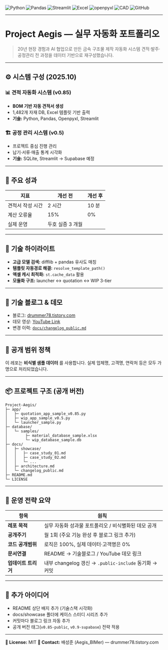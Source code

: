 ![Python](https://img.shields.io/badge/Python-3776AB?style=for-the-badge&logo=python&logoColor=white)
![Pandas](https://img.shields.io/badge/Pandas-150458?style=for-the-badge&logo=pandas&logoColor=white)
![Streamlit](https://img.shields.io/badge/Streamlit-FF4B4B?style=for-the-badge&logo=streamlit&logoColor=white)
![Excel](https://img.shields.io/badge/Excel-217346?style=for-the-badge&logo=microsoft-excel&logoColor=white)
![openpyxl](https://img.shields.io/badge/openpyxl-00A98F?style=for-the-badge&logo=python&logoColor=white)
![CAD](https://img.shields.io/badge/AutoCAD-000000?style=for-the-badge&logo=autodesk&logoColor=white)
![GitHub](https://img.shields.io/badge/GitHub-181717?style=for-the-badge&logo=github&logoColor=white)

---

# Project Aegis — 실무 자동화 포트폴리오

> 20년 현장 경험과 AI 협업으로 만든 금속 구조물 제작 자동화 시스템
> 견적·발주·공정관리 전 과정을 데이터 기반으로 재구성했습니다.

---

## ⚙️ 시스템 구성 (2025.10)

### 📊 견적 자동화 시스템 (v0.85)

* **BOM 기반 자동 견적서 생성**
* 1,482개 자재 DB, Excel 템플릿 기반 출력
* **기술:** Python, Pandas, Openpyxl, Streamlit

### 🏗️ 공정 관리 시스템 (v0.5)

* 프로젝트 중심 진행 관리
* 납기·서류·매출 통계 시각화
* **기술:** SQLite, Streamlit → Supabase 예정

---

## 🚀 주요 성과

| 지표        | 개선 전       | 개선 후 |
| --------- | ---------- | ---- |
| 견적서 작성 시간 | 2 시간       | 10 분 |
| 계산 오류율    | 15%        | 0%   |
| 실제 운영     | 두호 실증 3 개월 |      |

---

## 🧩 기술 하이라이트

* **고급 모델 검색:** difflib + pandas 유사도 매칭
* **템플릿 자동경로 해결:** `resolve_template_path()`
* **엑셀 캐시 최적화:** `st.cache_data` 활용
* **모듈화 구조:** launcher ↔ quotation ↔ WIP 3-tier

---

## 📝 기술 블로그 & 데모

* 블로그: [drummer78.tistory.com](https://drummer78.tistory.com)
* 데모 영상: [YouTube Link](https://youtu.be/rVLi1zquamE)
* 변경 이력: [`docs/changelog_public.md`](docs/changelog_public.md)

---

## 🧱 공개 범위 정책

이 레포는 **비식별 샘플 데이터** 를 사용합니다.
실제 업체명, 고객명, 연락처 등은 모두 가명으로 처리되었습니다.

---

## 📦 프로젝트 구조 (공개 버전)

```
Project-Aegis/
├─ app/
│   ├─ quotation_app_sample_v0.85.py
│   ├─ wip_app_sample_v0.5.py
│   └─ launcher_sample.py
├─ database/
│   └─ samples/
│        ├─ material_database_sample.xlsx
│        └─ wip_database_sample.db
├─ docs/
│   ├─ showcase/
│   │   ├─ case_study_01.md
│   │   ├─ case_study_02.md
│   │   └─ ...
│   ├─ architecture.md
│   └─ changelog_public.md
├─ README.md
└─ LICENSE
```

---

## 🔄 운영 전략 요약

| 항목           | 원칙                                           |
| ------------ | -------------------------------------------- |
| **레포 목적**    | 실무 자동화 성과물 포트폴리오 / 비식별화된 데모 공개               |
| **공개주기**     | 월 1회 (주요 기능 완성 후 블로그 링크 추가)                  |
| **코드 공개범위**  | 로직은 100%, 실제 데이터·고객명은 0%                     |
| **문서연결**     | README → 기술블로그 / YouTube 데모 링크               |
| **업데이트 트리거** | 내부 changelog 갱신 → `.public-include` 동기화 → 커밋 |

---

## 🧠 추가 아이디어

* README 상단 배지 추가 (기술스택 시각화)
* docs/showcase 폴더에 케이스 스터디 시리즈 추가
* 커밋마다 블로그 링크 자동 추가
* 공개 버전 태그(`v0.85-public`, `v0.9-supabase`) 전략 적용

---

**📜 License:** MIT
**📧 Contact:** 배성준 (Aegis_BIMer) — drummer78.tistory.com
